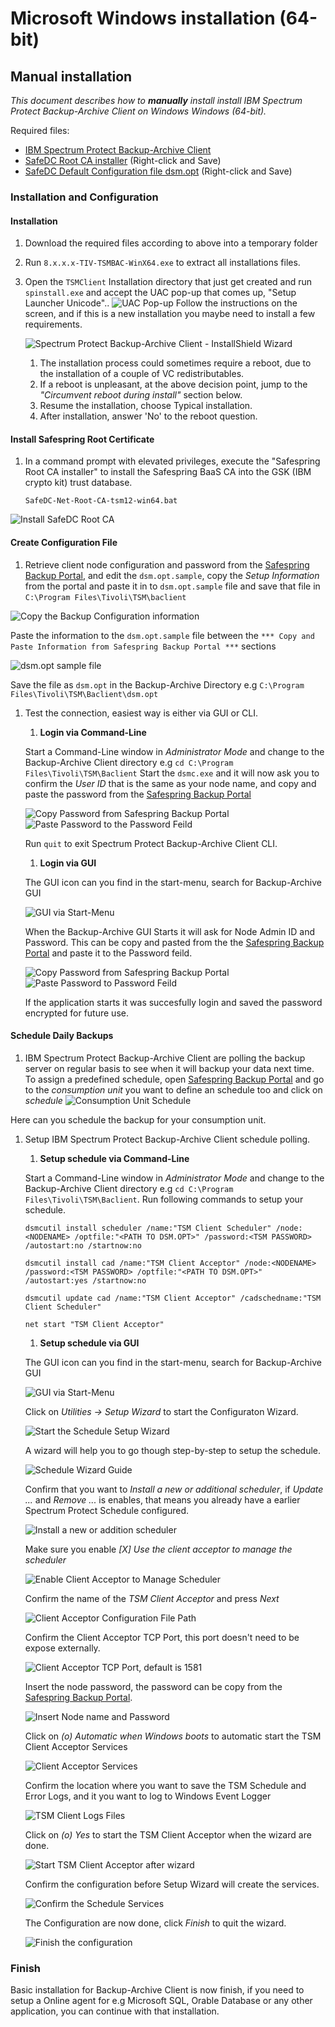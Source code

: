 # Microsoft Windows installation (64-bit)
## Manual installation

_This document describes how to **manually** install install IBM Spectrum Protect Backup-Archive Client on Windows Windows (64-bit)._

Required files:

- [IBM Spectrum Protect Backup-Archive Client](https://public.dhe.ibm.com/storage/tivoli-storage-management/patches/client/v8r1/Windows/x64/)
- [SafeDC Root CA installer](windows-ca-installer) (Right-click and Save)
- [SafeDC Default Configuration file dsm.opt](windows-dsm-opt) (Right-click and Save)

### Installation and Configuration

#### Installation

1. Download the required files according to above into a temporary folder
1. Run `8.x.x.x-TIV-TSMBAC-WinX64.exe` to extract all installations files.
1. Open the `TSMClient` Installation directory that just get created and run `spinstall.exe` and accept the UAC pop-up that comes up, "Setup Launcher Unicode".. ![UAC Pop-up](../images/UAC-popup.png) Follow the instructions on the screen, and if this is a new installation you maybe need to install a few requirements.

    ![Spectrum Protect Backup-Archive Client - InstallShield Wizard](../images/SPBAC_ISWizard.png)

    1. The installation process could sometimes require a reboot, due to the installation of a couple of VC redistributables.
    1. If a reboot is unpleasant, at the above decision point, jump to the _"Circumvent reboot during install"_ section below.
    1. Resume the installation, choose Typical installation.
    1. After installation, answer 'No' to the reboot question.

#### Install Safespring Root Certificate

1. In a command prompt with elevated privileges, execute the "Safespring Root CA installer" to install the Safespring BaaS CA into the GSK (IBM crypto kit) trust database.
    ```
    SafeDC-Net-Root-CA-tsm12-win64.bat
    ```
![Install SafeDC Root CA](../images/SPBAC-Root-CA.png)

#### Create Configuration File

1. Retrieve client node configuration and password from the [Safespring Backup Portal](baas-portal), and edit the `dsm.opt.sample`, copy the *Setup Information* from the portal and paste it in to `dsm.opt.sample` file and save that file in `C:\Program Files\Tivoli\TSM\baclient`

![Copy the Backup Configuration information](../images/baas-portal-consumption-unit-setup-infomartion.png)

Paste the information to the `dsm.opt.sample` file between the `*** Copy and Paste Information from Safespring Backup Portal ***` sections

![dsm.opt sample file](../images/SPBAC-dsm-opt.png)

Save the file as `dsm.opt` in the Backup-Archive Directory e.g `C:\Program Files\Tivoli\TSM\Baclient\dsm.opt`
    
1. Test the connection, easiest way is either via GUI or CLI.
    1. **Login via Command-Line**

    Start a Command-Line window in *Administrator Mode* and change to the Backup-Archive Client directory e.g `cd C:\Program Files\Tivoli\TSM\Baclient` 
    Start the `dsmc.exe` and it will now ask you to confirm the *User ID* that is the same as your node name, and copy and paste the password from the [Safespring Backup Portal](baas-portal)
    
    ![Copy Password from Safespring Backup Portal](../images/baas-portal-consumption-unit-setup-infomartion.png) ![Paste Password to the Password Feild](../images/SPBAC-cli-login.png)

    Run `quit` to exit Spectrum Protect Backup-Archive Client CLI.

    1. **Login via GUI**

    The GUI icon can you find in the start-menu, search for Backup-Archive GUI 
    
    ![GUI via Start-Menu](../images/SPBAC-startmenu-GUI.png)

    When the Backup-Archive GUI Starts it will ask for Node Admin ID and Password.
    This can be copy and pasted from the the [Safespring Backup Portal](baas-portal) and paste it to the Password feild.

    ![Copy Password from Safespring Backup Portal](../images/baas-portal-consumption-unit-setup-infomartion.png) ![Paste Password to Password Feild](../images/SPBAC-GUI-login.png)

    If the application starts it was succesfully login and saved the password encrypted for future use.

#### Schedule Daily Backups

1. IBM Spectrum Protect Backup-Archive Client are polling the backup server on regular basis to see when it will backup your data next time.
To assign a predefined schedule, open [Safespring Backup Portal](baas-portal) and go to the *consumption unit* you want to define an schedule too and click on *schedule* 
![Consumption Unit Schedule](../images/baas-portal-consumption-unit-schedule.png)

Here can you schedule the backup for your consumption unit.

1. Setup IBM Spectrum Protect Backup-Archive Client schedule polling.
    1. **Setup schedule via Command-Line**

     Start a Command-Line window in *Administrator Mode* and change to the Backup-Archive Client directory e.g `cd C:\Program Files\Tivoli\TSM\Baclient`.
     Run following commands to setup your schedule.
     ```
    dsmcutil install scheduler /name:"TSM Client Scheduler" /node:<NODENAME> /optfile:"<PATH TO DSM.OPT>" /password:<TSM PASSWORD> /autostart:no /startnow:no
    
    dsmcutil install cad /name:"TSM Client Acceptor" /node:<NODENAME> /password:<TSM PASSWORD> /optfile:"<PATH TO DSM.OPT>" /autostart:yes /startnow:no
    
    dsmcutil update cad /name:"TSM Client Acceptor" /cadschedname:"TSM Client Scheduler"

    net start "TSM Client Acceptor"
     ```

    1. **Setup schedule via GUI**
    
    The GUI icon can you find in the start-menu, search for Backup-Archive GUI 
    
    ![GUI via Start-Menu](../images/SPBAC-startmenu-GUI.png)

    Click on *Utilities -> Setup Wizard* to start the Configuraton Wizard.

    ![Start the Schedule Setup Wizard](../images//SPBAC-GUI-Schedule-wizard-mainmenu.png)

    A wizard will help you to go though step-by-step to setup the schedule.

    ![Schedule Wizard Guide](../images/SPBAC-GUI-Schedule-wizard-start.png)

    Confirm that you want to *Install a new or additional scheduler*, if *Update ...* and *Remove ...* is enables, that means you already have a earlier Spectrum Protect Schedule configured. 

    ![Install a new or addition scheduler](../images/SPBAC-GUI-Schedule-wizard-new-schedule.png)

    Make sure you enable *[X] Use the client acceptor to manage the scheduler* 

    ![Enable Client Acceptor to Manage Scheduler](../images/SPBAC-GUI-Schedule-wizard-enable-client-acceptor.png)

    Confirm the name of the *TSM Client Acceptor* and press *Next*

    ![Client Acceptor Configuration File Path](../images/SPBAC-GUI-Client-Acceptor-Config-file.png)

    Confirm the Client Acceptor TCP Port, this port doesn't need to be expose externally.

    ![Client Acceptor TCP Port, default is 1581](../images/SPBAC-GUI-Client-Acceptor-TCP-port.png)

    Insert the node password, the password can be copy from the [Safespring Backup Portal](baas-portal).

    ![Insert Node name and Password](../images/SPBAC-GUI-Client-Acceptor-node-n-pwd.png)

    Click on *(o) Automatic when Windows boots* to automatic start the TSM Client Acceptor Services

    ![Client Acceptor Services](../images/SPBAC-GUI-Client-Acceptor-services.png)

    Confirm the location where you want to save the TSM Schedule and Error Logs, and it you want to log to Windows Event Logger

    ![TSM Client Logs Files](../images/SPBAC-GUI-Client-Acceptor-logfiles.png)

    Click on *(o) Yes* to start the TSM Client Acceptor when the wizard are done.

    ![Start TSM Client Acceptor after wizard](../images/SPBAC-GUI-Schedule-wizard-schedule-services.png)

    Confirm the configuration before Setup Wizard will create the services.

    ![Confirm the Schedule Services](../images/SPBAC-GUI-Schedule-wizard-schedule-confirm.png)

    The Configuration are now done, click *Finish* to quit the wizard.

    ![Finish the configuration](../images/SPBAC-GUI-Schedule-wizard-schedule-finish.png)

### Finish
Basic installation for Backup-Archive Client is now finish, if you need to setup a Online agent for e.g Microsoft SQL, Orable Database or any other application, you can continue with that installation.


[baas-portal]:https://portal.backup.sto2.safedc.net/
[windows-ca-installer]:https://raw.githubusercontent.com/safespring/cloud-BaaS/master/pki/SafeDC-Net-Root-CA-win64.bat
[windows-dsm-opt]:https://raw.githubusercontent.com/safespring/cloud-BaaS/master/windows/dsm.opt.sample
